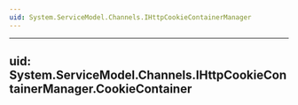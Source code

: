 ```yaml
---
uid: System.ServiceModel.Channels.IHttpCookieContainerManager
---
```


---
uid: System.ServiceModel.Channels.IHttpCookieContainerManager.CookieContainer
---
